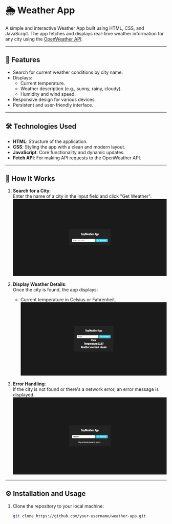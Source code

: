 # 🌦️ Weather App

A simple and interactive Weather App built using HTML, CSS, and JavaScript. The app fetches and displays real-time weather information for any city using the [OpenWeather API](https://openweathermap.org/api).

---

## 📖 Features

- Search for current weather conditions by city name.
- Displays:
  - Current temperature.
  - Weather description (e.g., sunny, rainy, cloudy).
  - Humidity and wind speed.
- Responsive design for various devices.
- Persistent and user-friendly interface.

---

## 🛠️ Technologies Used

- **HTML**: Structure of the application.
- **CSS**: Styling the app with a clean and modern layout.
- **JavaScript**: Core functionality and dynamic updates.
- **Fetch API**: For making API requests to the OpenWeather API.

---

## 🎯 How It Works

1. **Search for a City**:  
   Enter the name of a city in the input field and click "Get Weather".  
   ![Search City](./images-for-ref/weather.png)

2. **Display Weather Details**:  
   Once the city is found, the app displays:

   - Current temperature in Celsius or Fahrenheit.  
     ![Weather Details](./images-for-ref/pune.png)

3. **Error Handling**:  
   If the city is not found or there's a network error, an error message is displayed.  
   ![Error Handling](./images-for-ref/error.png)

---

## ⚙️ Installation and Usage

1. Clone the repository to your local machine:
   ```bash
   git clone https://github.com/your-username/weather-app.git
   ```
